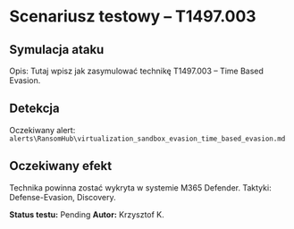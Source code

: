 # Scenariusz testowy – T1497.003

## Symulacja ataku

Opis: Tutaj wpisz jak zasymulować technikę T1497.003 – Time Based Evasion.

## Detekcja

Oczekiwany alert: `alerts\RansomHub\virtualization_sandbox_evasion_time_based_evasion.md`

## Oczekiwany efekt

Technika powinna zostać wykryta w systemie M365 Defender. Taktyki: Defense-Evasion, Discovery.

**Status testu:** Pending
**Autor:** Krzysztof K.
